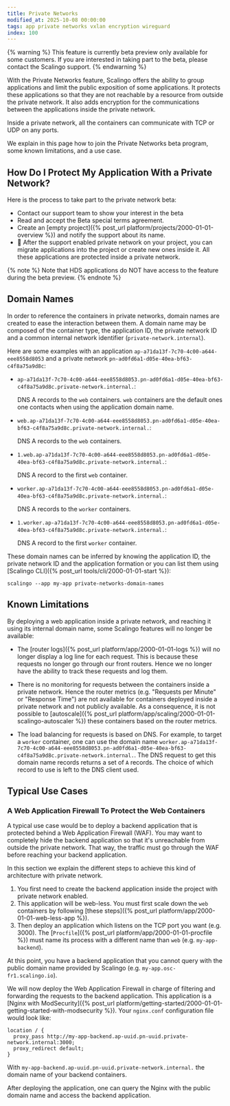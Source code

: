```yaml
---
title: Private Networks
modified_at: 2025-10-08 00:00:00
tags: app private networks vxlan encryption wireguard
index: 100
---
```


{% warning %}
This feature is currently beta preview only available for some customers. If you are interested in taking part to the beta, please contact the Scalingo support.
{% endwarning %}

With the Private Networks feature, Scalingo offers the ability to group applications and limit the public exposition of some applications. It protects these applications so that they are not reachable by a resource from outside the private network. It also adds encryption for the communications between the applications inside the private network.

Inside a private network, all the containers can communicate with TCP or UDP on any ports.

We explain in this page how to join the Private Networks beta program, some known limitations, and a use case.

## How Do I Protect My Application With a Private Network?

Here is the process to take part to the private network beta:
- Contact our support team to show your interest in the beta
- Read and accept the Beta special terms agreement.
- Create an [empty project]({% post_url platform/projects/2000-01-01-overview %}) and notify the support about its name.
- 🚀 After the support enabled private network on your project, you can migrate applications into the project or create new ones inside it. All these applications are protected inside a private network.

{% note %}
Note that HDS applications do NOT have access to the feature during the beta preview.
{% endnote %}

## Domain Names

In order to reference the containers in private networks, domain names are created to ease the interaction between them. A domain name may be composed of the <span class="domain-name-ct">container type</span>, the <span class="domain-name-ap">application ID</span>, the <span  class="domain-name-pn">private network ID</span> and a common <span class="domain-name-nid">internal network identifier</span> (<code class="domain-name-nid">private-network.internal</code>).

Here are some examples with an
application <code class="domain-name-ap">ap-a71da13f-7c70-4c00-a644-eee8558d8053</code> and a
private network <code class="domain-name-pn">pn-ad0fd6a1-d05e-40ea-bf63-c4f8a75a9d8c</code>:

* <code><span class="domain-name-ap">ap-a71da13f-7c70-4c00-a644-eee8558d8053</span>.<span class="domain-name-pn">pn-ad0fd6a1-d05e-40ea-bf63-c4f8a75a9d8c</span>.<span class="domain-name-nid">private-network.internal.</span></code>:

  DNS A records to the `web` containers. `web` containers are the default ones one contacts when using the application domain name.

* <code><span class="domain-name-ct">web</span>.<span class="domain-name-ap">ap-a71da13f-7c70-4c00-a644-eee8558d8053</span>.<span class="domain-name-pn">pn-ad0fd6a1-d05e-40ea-bf63-c4f8a75a9d8c</span>.<span class="domain-name-nid">private-network.internal.</span></code>:

  DNS A records to the `web` containers.

* <code>1.<span class="domain-name-ct">web</span>.<span class="domain-name-ap">ap-a71da13f-7c70-4c00-a644-eee8558d8053</span>.<span class="domain-name-pn">pn-ad0fd6a1-d05e-40ea-bf63-c4f8a75a9d8c</span>.<span class="domain-name-nid">private-network.internal.</span></code>:

  DNS A record to the first `web` container.

* <code><span class="domain-name-ct">worker</span>.<span class="domain-name-ap">ap-a71da13f-7c70-4c00-a644-eee8558d8053</span>.<span class="domain-name-pn">pn-ad0fd6a1-d05e-40ea-bf63-c4f8a75a9d8c</span>.<span class="domain-name-nid">private-network.internal.</span></code>:

  DNS A records to the `worker` containers.

* <code>1.<span class="domain-name-ct">worker</span>.<span class="domain-name-ap">ap-a71da13f-7c70-4c00-a644-eee8558d8053</span>.<span class="domain-name-pn">pn-ad0fd6a1-d05e-40ea-bf63-c4f8a75a9d8c</span>.<span class="domain-name-nid">private-network.internal.</span></code>:

  DNS A record to the first `worker` container.

These domain names can be inferred by knowing the application ID, the private network ID and the application formation or you can list them using [Scalingo CLI]({% post_url tools/cli/2000-01-01-start %}):

```
scalingo --app my-app private-networks-domain-names
```

## Known Limitations

By deploying a web application inside a private network, and reaching it using its internal domain name, some Scalingo features will no longer be available:

- The [router logs]({% post_url platform/app/2000-01-01-logs %}) will no longer display a log line for each request. This is because these requests no longer go through our front routers. Hence we no longer have the ability to track these requests and log them.

- There is no monitoring for requests between the containers inside a private network. Hence the router metrics (e.g. "Requests per Minute" or "Response Time") are not available for containers deployed inside a private network and not publicly available. As a consequence, it is not possible to [autoscale]({% post_url platform/app/scaling/2000-01-01-scalingo-autoscaler %}) these containers based on the router metrics.

- The load balancing for requests is based on DNS. For example, to target a `worker` container, one can use the domain name <code><span class="domain-name-ct">worker</span>.<span class="domain-name-ap">ap-a71da13f-7c70-4c00-a644-eee8558d8053</span>.<span class="domain-name-pn">pn-ad0fd6a1-d05e-40ea-bf63-c4f8a75a9d8c</span>.<span class="domain-name-nid">private-network.internal.</span></code>. The DNS request to get this domain name records returns a set of `A` records. The choice of which record to use is left to the DNS client used.

## Typical Use Cases

### A Web Application Firewall To Protect the Web Containers

A typical use case would be to deploy a backend application that is protected behind a Web Application Firewall (WAF). You may want to completely hide the backend application so that it's unreachable from outside the private network. That way, the traffic must go through the WAF before reaching your backend application.

In this section we explain the different steps to achieve this kind of architecture with private network.

1. You first need to create the backend application inside the project with private network enabled.
2. This application will be web-less. You must first scale down the `web` containers by following [these steps]({% post_url platform/app/2000-01-01-web-less-app %}).
3. Then deploy an application which listens on the TCP port you want (e.g. 3000). The [`Procfile`]({% post_url platform/app/2000-01-01-procfile %}) must name its process with a different name than `web` (e.g. `my-app-backend`).

At this point, you have a backend application that you cannot query with the public domain name provided by Scalingo (e.g. `my-app.osc-fr1.scalingo.io`).

We will now deploy the Web Application Firewall in charge of filtering and forwarding the requests to the backend application. This application is a [Nginx with ModSecurity]({% post_url platform/getting-started/2000-01-01-getting-started-with-modsecurity %}). Your `nginx.conf` configuration file would look like:

```nginx
location / {
  proxy_pass http://my-app-backend.ap-uuid.pn-uuid.private-network.internal:3000;
  proxy_redirect default;
}
```

With <code><span class="domain-name-ct">my-app-backend</span>.<span class="domain-name-ap">ap-uuid</span>.<span class="domain-name-pn">pn-uuid</span>.<span class="domain-name-nid">private-network.internal.</span></code> the domain name of your backend containers.

After deploying the application, one can query the Nginx with the public domain name and access the backend application.
